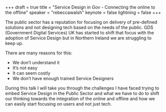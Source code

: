 +++
draft = true
title = "Service Design in Gov - Connecting the online to the offline"
speaker = "rebeccawalsh"
keynote = false
lightning = false
+++

The public sector has a reputation for focusing on delivery of pre-defined solutions and not designing tech based on the needs of the public. GDS (Government Digital Services) UK has started to shift that focus with the adoption of Service Design but in Northern Ireland we are struggling to keep up.

There are many reasons for this:

- We don’t understand it
- It’s not easy
- It can seem costly
- We don’t have enough trained Service Designers

During this talk I will take you through the challenges I have faced trying to embed Service Design in the Public Sector and what we have to do to shift our thinking towards the integration of the online and offline and how we can easily start focusing on users and not just tech.